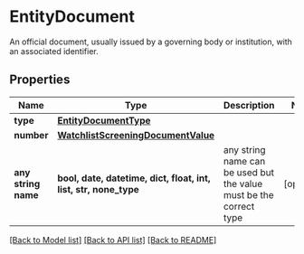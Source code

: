 # EntityDocument

An official document, usually issued by a governing body or institution, with an associated identifier.

## Properties
Name | Type | Description | Notes
------------ | ------------- | ------------- | -------------
**type** | [**EntityDocumentType**](EntityDocumentType.md) |  | 
**number** | [**WatchlistScreeningDocumentValue**](WatchlistScreeningDocumentValue.md) |  | 
**any string name** | **bool, date, datetime, dict, float, int, list, str, none_type** | any string name can be used but the value must be the correct type | [optional]

[[Back to Model list]](../README.md#documentation-for-models) [[Back to API list]](../README.md#documentation-for-api-endpoints) [[Back to README]](../README.md)


